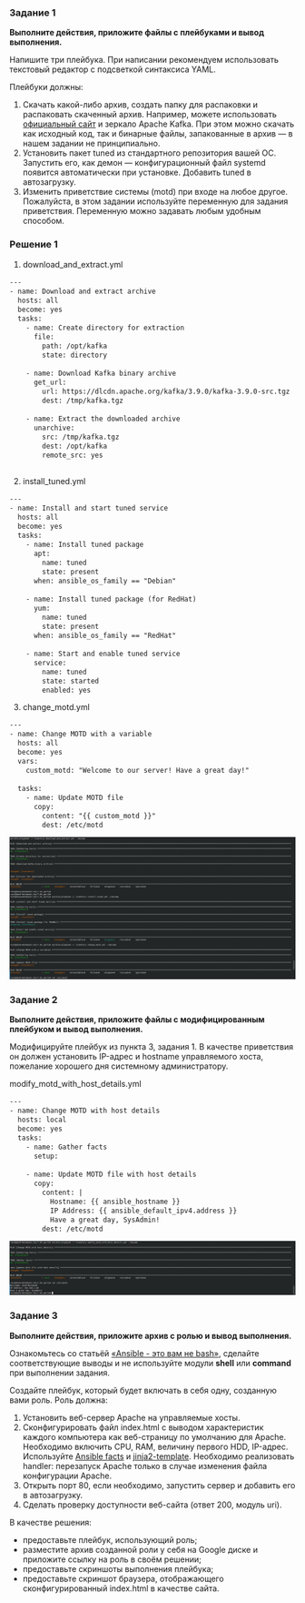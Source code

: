 ### Задание 1

**Выполните действия, приложите файлы с плейбуками и вывод выполнения.**

Напишите три плейбука. При написании рекомендуем использовать текстовый редактор с подсветкой синтаксиса YAML.

Плейбуки должны: 

1. Скачать какой-либо архив, создать папку для распаковки и распаковать скаченный архив. Например, можете использовать [официальный сайт](https://kafka.apache.org/downloads) и зеркало Apache Kafka. При этом можно скачать как исходный код, так и бинарные файлы, запакованные в архив — в нашем задании не принципиально.
2. Установить пакет tuned из стандартного репозитория вашей ОС. Запустить его, как демон — конфигурационный файл systemd появится автоматически при установке. Добавить tuned в автозагрузку.
3. Изменить приветствие системы (motd) при входе на любое другое. Пожалуйста, в этом задании используйте переменную для задания приветствия. Переменную можно задавать любым удобным способом.

### Решение 1
1. download_and_extract.yml

```
---
- name: Download and extract archive
  hosts: all
  become: yes
  tasks:
    - name: Create directory for extraction
      file:
        path: /opt/kafka
        state: directory

    - name: Download Kafka binary archive
      get_url:
        url: https://dlcdn.apache.org/kafka/3.9.0/kafka-3.9.0-src.tgz
        dest: /tmp/kafka.tgz

    - name: Extract the downloaded archive
      unarchive:
        src: /tmp/kafka.tgz
        dest: /opt/kafka
        remote_src: yes


```

2. install_tuned.yml

```
---
- name: Install and start tuned service
  hosts: all
  become: yes
  tasks:
    - name: Install tuned package
      apt:
        name: tuned
        state: present
      when: ansible_os_family == "Debian"

    - name: Install tuned package (for RedHat)
      yum:
        name: tuned
        state: present
      when: ansible_os_family == "RedHat"

    - name: Start and enable tuned service
      service:
        name: tuned
        state: started
        enabled: yes

```


3. change_motd.yml
   
```
---
- name: Change MOTD with a variable
  hosts: all
  become: yes
  vars:
    custom_motd: "Welcome to our server! Have a great day!"

  tasks:
    - name: Update MOTD file
      copy:
        content: "{{ custom_motd }}"
        dest: /etc/motd

```
![alt text](https://github.com/Dun9Dev/8.02HW/blob/main/img/Screenshot_20250205_002128.png)



### Задание 2

**Выполните действия, приложите файлы с модифицированным плейбуком и вывод выполнения.** 

Модифицируйте плейбук из пункта 3, задания 1. В качестве приветствия он должен установить IP-адрес и hostname управляемого хоста, пожелание хорошего дня системному администратору. 


modify_motd_with_host_details.yml
   
```
---
- name: Change MOTD with host details
  hosts: local
  become: yes
  tasks:
    - name: Gather facts
      setup:

    - name: Update MOTD file with host details
      copy:
        content: |
          Hostname: {{ ansible_hostname }}
          IP Address: {{ ansible_default_ipv4.address }}
          Have a great day, SysAdmin!
        dest: /etc/motd

```

![alt text](https://github.com/Dun9Dev/8.02HW/blob/main/img/Screenshot_20250205_005242.png)


### Задание 3

**Выполните действия, приложите архив с ролью и вывод выполнения.**

Ознакомьтесь со статьёй [«Ansible - это вам не bash»](https://habr.com/ru/post/494738/), сделайте соответствующие выводы и не используйте модули **shell** или **command** при выполнении задания.

Создайте плейбук, который будет включать в себя одну, созданную вами роль. Роль должна:

1. Установить веб-сервер Apache на управляемые хосты.
2. Сконфигурировать файл index.html c выводом характеристик каждого компьютера как веб-страницу по умолчанию для Apache. Необходимо включить CPU, RAM, величину первого HDD, IP-адрес.
Используйте [Ansible facts](https://docs.ansible.com/ansible/latest/playbook_guide/playbooks_vars_facts.html) и [jinja2-template](https://linuxways.net/centos/how-to-use-the-jinja2-template-in-ansible/). Необходимо реализовать handler: перезапуск Apache только в случае изменения файла конфигурации Apache.
4. Открыть порт 80, если необходимо, запустить сервер и добавить его в автозагрузку.
5. Сделать проверку доступности веб-сайта (ответ 200, модуль uri).

В качестве решения:
- предоставьте плейбук, использующий роль;
- разместите архив созданной роли у себя на Google диске и приложите ссылку на роль в своём решении;
- предоставьте скриншоты выполнения плейбука;
- предоставьте скриншот браузера, отображающего сконфигурированный index.html в качестве сайта.
